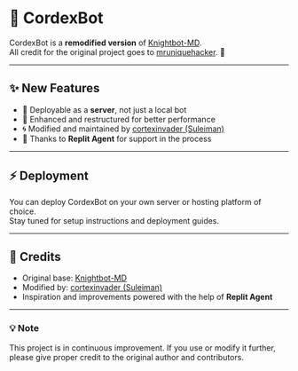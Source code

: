 # 🤖 CordexBot  

CordexBot is a **remodified version** of [Knightbot-MD](https://github.com/mruniquehacker/Knightbot-MD).  
All credit for the original project goes to [mruniquehacker](https://github.com/mruniquehacker). 🙌  

---

## ✨ New Features
- 🚀 Deployable as a **server**, not just a local bot  
- 🔧 Enhanced and restructured for better performance  
- 🌀 Modified and maintained by [cortexinvader (Suleiman)](https://github.com/cortexinvader)  
- 🤝 Thanks to **Replit Agent** for support in the process  

---

## ⚡ Deployment
You can deploy CordexBot on your own server or hosting platform of choice.  
Stay tuned for setup instructions and deployment guides.  

---

## 📜 Credits
- Original base: [Knightbot-MD](https://github.com/mruniquehacker/Knightbot-MD)  
- Modified by: [cortexinvader (Suleiman)](https://github.com/cortexinvader)  
- Inspiration and improvements powered with the help of **Replit Agent**  

---

### 💡 Note
This project is in continuous improvement. If you use or modify it further, please give proper credit to the original author and contributors.  

